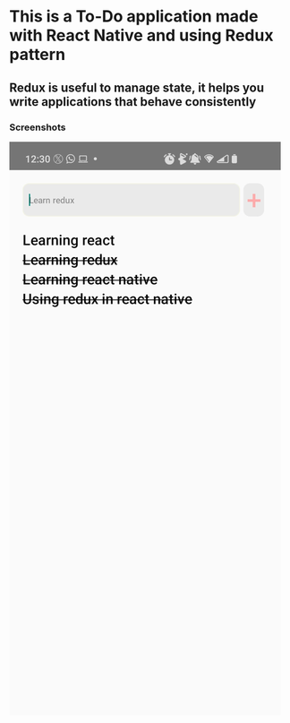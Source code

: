 # This is a To-Do application made with React Native and using Redux pattern

## Redux is useful to manage state, it helps you write applications that behave consistently

### Screenshots
![Todo-App screen](screenshots/screen1.jpg?raw=true "Todo-App screen")
